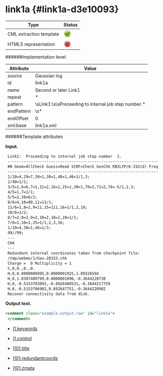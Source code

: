 # link1a {#link1a-d3e10093}


| Type                                                                                                                                                | Status                                                                                                                                              |
|----|----|
| CML extraction template                                                                                                                             | ![](/imgs/Total.png)                                                                                                                                |
| HTML5 representation                                                                                                                                | ![](/imgs/None.png)                                                                                                                                 |

######Implementation level

| Attribute                                                                                                                                           | Value                                                                                                                                               |
|----|----|
| *source*                                                                                                                                            | Gaussian log                                                                                                                                        |
| id                                                                                                                                                  | link1a                                                                                                                                              |
| name                                                                                                                                                | Second or later Link1                                                                                                                               |
| repeat                                                                                                                                              | \*                                                                                                                                                  |
| pattern                                                                                                                                             | \\sLink1:\\s\\sProceeding to internal job step number.\*                                                                                            |
| endPattern                                                                                                                                          | \\s\*                                                                                                                                               |
| endOffset                                                                                                                                           | 0                                                                                                                                                   |
| xml:base                                                                                                                                            | link1a.xml                                                                                                                                          |

######Template attributes

**Input.**

     Link1:  Proceeding to internal job step number  2.
     ------------------------------------------------------------------
     #N Geom=AllCheck Guess=Read SCRF=Check GenChk RB3LYP/6-31G(d) Freq
     ------------------------------------------------------------------
     1/10=4,29=7,30=1,38=1,40=1,46=1/1,3;
     2/40=1/2;
     3/5=1,6=6,7=1,11=2,16=1,25=1,30=1,70=2,71=2,74=-5/1,2,3;
     4/5=1,7=1/1;
     5/5=2,38=6/2;
     8/6=4,10=90,11=11/1;
     11/6=1,8=1,9=11,15=111,16=1/1,2,10;
     10/6=1/2;
     6/7=2,8=2,9=2,10=2,18=1,28=1/1;
     7/8=1,10=1,25=1/1,2,3,16;
     1/10=4,30=1,46=1/3;
     99//99;
     ---
     CH4
     ---
     Redundant internal coordinates taken from checkpoint file:
     /tmp/webmo/1/Gau-28333.chk
     Charge =  0 Multiplicity = 1
     C,0,0.,0.,0.
     H,0,0.0000000995,0.0000001925,1.09326594
     H,0,1.0307409799,0.0000001096,-0.3644220738
     H,0,-0.5153703892,-0.8926480531,-0.3644217759
     H,0,-0.5153706902,0.892647751,-0.3644220902
     Recover connectivity data from disk.

      

**Output text.**

```xml
<comment class="example.output.raw" id="link1a">
 </comment>
```

-   [l1.keywords](/out/md/cml/gaussian_log/l1.keywords-d3e10103.md)

<!-- -->

-   [l1.control](/out/md/cml/gaussian_log/l1.control-d3e10150.md)

<!-- -->

-   [l101.title](/out/md/cml/gaussian_log/l101.title-d3e10225.md)

<!-- -->

-   [l101.redundantcoords](/out/md/cml/gaussian_log/l101.redundantcoords-d3e10256.md)

<!-- -->

-   [l101.zmata](/out/md/cml/gaussian_log/l101.zmata-d3e10282.md)


